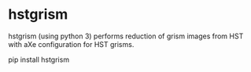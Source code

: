 # hstgrism

hstgrism (using python 3) performs reduction of grism images from HST with aXe configuration for HST grisms.

pip install hstgrism
